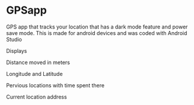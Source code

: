 # GPSapp
GPS app that tracks your location that has a dark mode feature and power save mode.
This is made for android devices and was coded with Android Studio

Displays 

Distance moved in meters

Longitude and Latitude

Pervious locations with time spent there

Current location address
